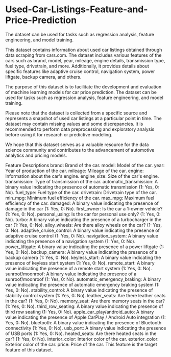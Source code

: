 # Used-Car-Listings-Feature-and-Price-Prediction
The dataset can be used for tasks such as regression analysis, feature engineering, and model training.

This dataset contains information about used car listings obtained through data scraping from cars.com. The dataset includes various features of the cars such as brand, model, year, mileage, engine details, transmission type, fuel type, drivetrain, and more. Additionally, it provides details about specific features like adaptive cruise control, navigation system, power liftgate, backup camera, and others.

The purpose of this dataset is to facilitate the development and evaluation of machine learning models for car price prediction. The dataset can be used for tasks such as regression analysis, feature engineering, and model training.

Please note that the dataset is collected from a specific source and represents a snapshot of used car listings at a particular point in time. The dataset may contain missing values and some discrepancies. It is recommended to perform data preprocessing and exploratory analysis before using it for research or predictive modeling.

We hope that this dataset serves as a valuable resource for the data science community and contributes to the advancement of automotive analytics and pricing models.


Feature Descriptions
brand: Brand of the car.
model: Model of the car.
year: Year of production of the car.
mileage: Mileage of the car.
engine: Information about the car's engine.
engine_size: Size of the car's engine.
transmission: Type of transmission of the car.
automatic_transmission: A binary value indicating the presence of automatic transmission (1: Yes, 0: No).
fuel_type: Fuel type of the car.
drivetrain: Drivetrain type of the car.
min_mpg: Minimum fuel efficiency of the car.
max_mpg: Maximum fuel efficiency of the car.
damaged: A binary value indicating the presence of damage in the car (1: Yes, 0: No).
first_owner: Is the car a 1-owner vehicle? (1: Yes, 0: No).
personal_using: Is the car for personal use only? (1: Yes, 0: No).
turbo: A binary value indicating the presence of a turbocharger in the car (1: Yes, 0: No).
alloy_wheels: Are there alloy wheels on the car? (1: Yes, 0: No).
adaptive_cruise_control: A binary value indicating the presence of adaptive cruise control (1: Yes, 0: No).
navigation_system: A binary value indicating the presence of a navigation system (1: Yes, 0: No). power_liftgate: A binary value indicating the presence of a power liftgate (1: Yes, 0: No).
backup_camera: A binary value indicating the presence of a backup camera (1: Yes, 0: No).
keyless_start: A binary value indicating the presence of keyless start system (1: Yes, 0: No).
remote_start: A binary value indicating the presence of a remote start system (1: Yes, 0: No).
sunroof/moonroof: A binary value indicating the presence of a sunroof/moonroof (1: Yes, 0: No).
automatic_emergency_braking: A binary value indicating the presence of automatic emergency braking system (1: Yes, 0: No).
stability_control: A binary value indicating the presence of stability control system (1: Yes, 0: No).
leather_seats: Are there leather seats in the car? (1: Yes, 0: No).
memory_seat: Are there memory seats in the car? (1: Yes, 0: No).
third_row_seating: A binary value indicating the presence of third row seating (1: Yes, 0: No).
apple_car_play/android_auto: A binary value indicating the presence of Apple CarPlay / Android Auto integration (1: Yes, 0: No).
bluetooth: A binary value indicating the presence of Bluetooth connectivity (1: Yes, 0: No).
usb_port: A binary value indicating the presence of USB ports (1: Yes, 0: No).
heated_seats: Are there heated seats in the car? (1: Yes, 0: No).
interior_color: Interior color of the car.
exterior_color: Exterior color of the car.
price: Price of the car. This feature is the target feature of this dataset.
